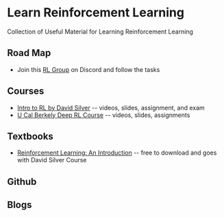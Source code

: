 # Learn Reinforcement Learning
Collection of Useful Material for Learning Reinforcement Learning

## Road Map
* Join this [RL Group](https://www.reddit.com/r/reinforcementlearning/comments/6w8kz1/d_study_group_for_deep_rl_policy_gradient_methods/) on Discord and follow the tasks 

## Courses
* [Intro to RL by David Silver](http://www0.cs.ucl.ac.uk/staff/d.silver/web/Teaching.html) -- videos, slides, assignment, and exam
* [U Cal Berkely Deep RL Course](http://rll.berkeley.edu/deeprlcourse/) -- videos, slides, assignments

## Textbooks
* [Reinforcement Learning: An Introduction](http://incompleteideas.net/book/the-book-2nd.html) -- free to download and goes with David Silver Course

## Github

## Blogs

